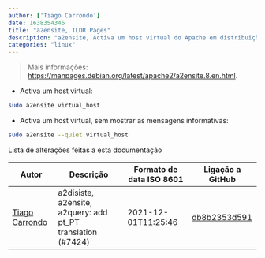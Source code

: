 ```yaml
---
author: ['Tiago Carrondo']
date: 1638354346
title: "a2ensite, TLDR Pages"
description: "a2ensite, Activa um host virtual do Apache em distribuições baseadas em Debian."
categories: "linux"
---
```

> Mais informações: <https://manpages.debian.org/latest/apache2/a2ensite.8.en.html>.

- Activa um host virtual:

```bash
sudo a2ensite virtual_host
```

- Activa um host virtual, sem mostrar as mensagens informativas:

```bash
sudo a2ensite --quiet virtual_host
```
Lista de alterações feitas a esta documentação


Autor | Descrição | Formato de data ISO 8601 | Ligação a GitHub
------|-----|-----|-----
[Tiago Carrondo](mailto:2323546+tcarrondo@users.noreply.github.com) | a2disiste, a2ensite, a2query: add pt_PT translation (#7424) | 2021-12-01T11:25:46 | [db8b2353d591](https://github.com/tldr-pages/tldr/commit/db8b2353d5912e7de5aa7135ba68c2e2b41b1fd6)

